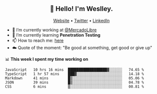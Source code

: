 <h2 align="center">👋 Hello! I'm Weslley.</h2>
<p align="center">
  <a href="http://weslleyneri.com.br">Website</a> •
  <a href="https://twitter.com/Weslley_Neri">Twitter</a> •
  <a href="https://www.linkedin.com/in/weslley-neri-3658908b">LinkedIn</a>
</p>


- 🔭 I’m currently working at [@MercadoLibre](https://github.com/mercadolibre)
- 🌱 I’m currently learning **Penetration Testing**
- 📫 How to reach me: [here](mailto:weslley39@gmail.com)
- ☁️ Quote of the moment: "Be good at something, get good or give up"

📊 **This week I spent my time working on**
<!--START_SECTION:waka-->
```text
JavaScript   10 hrs 16 mins  ██████████████████▓░░░░░░   74.65 % 
TypeScript   1 hr 57 mins    ███▓░░░░░░░░░░░░░░░░░░░░░   14.18 % 
Markdown     41 mins         █▒░░░░░░░░░░░░░░░░░░░░░░░   05.06 % 
JSON         39 mins         █▒░░░░░░░░░░░░░░░░░░░░░░░   04.78 % 
CSS          6 mins          ▒░░░░░░░░░░░░░░░░░░░░░░░░   00.81 % 
```
<!--END_SECTION:waka-->

<!-- Inspired by https://github.com/gruselhaus/gruselhaus -->